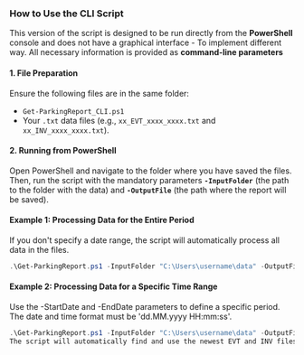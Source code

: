 ### How to Use the CLI Script

This version of the script is designed to be run directly from the **PowerShell** console and does not have a graphical interface - To implement different way. All necessary information is provided as **command-line parameters** 

#### 1. File Preparation

Ensure the following files are in the same folder:

* `Get-ParkingReport_CLI.ps1`
* Your `.txt` data files (e.g., `xx_EVT_xxxx_xxxx.txt` and `xx_INV_xxxx_xxxx.txt`).

#### 2. Running from PowerShell

Open PowerShell and navigate to the folder where you have saved the files. Then, run the script with the mandatory parameters **`-InputFolder`** (the path to the folder with the data) and **`-OutputFile`** (the path where the report will be saved).

#### Example 1: Processing Data for the Entire Period

If you don't specify a date range, the script will automatically process all data in the files.

```powershell
.\Get-ParkingReport.ps1 -InputFolder "C:\Users\username\data" -OutputFile "C:\Users\username\Desktop\parking_report.xlsx"
```

#### Example 2: Processing Data for a Specific Time Range

Use the -StartDate and -EndDate parameters to define a specific period. The date and time format must be 'dd.MM.yyyy HH:mm:ss'.

```PowerShell
.\Get-ParkingReport.ps1 -InputFolder "C:\Users\username\data" -OutputFile "C:\Users\username\Desktop\parking_report_january.xlsx" -StartDate "01.01.2024 00:00:00" -EndDate "31.01.2024 23:59:59"
The script will automatically find and use the newest EVT and INV files in the input folder, so you don't need to change their names. The progress and any potential errors will be shown directly in the PowerShell console.
```